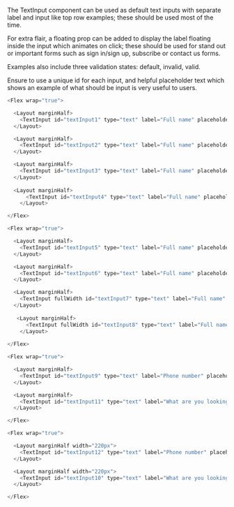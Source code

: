 The TextInput component can be used as default text inputs with separate label and input like top row examples; these should be used most of the time.

For extra flair, a floating prop can be added to display the label floating inside the input which animates on click; these should be used for stand out or important forms such as sign in/sign up, subscribe or contact us forms. 

Examples also include three validation states: default, invalid, valid.

Ensure to use a unique id for each input, and helpful placeholder text which shows an example of what should be input is very useful to users.

```js
<Flex wrap="true">

  <Layout marginHalf>
    <TextInput id="textInput1" type="text" label="Full name" placeholder="E.g. John Smith" />
  </Layout>

  <Layout marginHalf>
    <TextInput id="textInput2" type="text" label="Full name" placeholder="E.g. John Smith" invalid />
  </Layout>

  <Layout marginHalf>
    <TextInput id="textInput3" type="text" label="Full name" placeholder="E.g. John Smith" valid />
  </Layout>
  
  <Layout marginHalf>
      <TextInput id="textInput4" type="text" label="Full name" placeholder="E.g. John Smith" mandatory/>
    </Layout>

</Flex>

<Flex wrap="true">

  <Layout marginHalf>
    <TextInput id="textInput5" type="text" label="Full name" placeholder="E.g. John Smith" floating />
  </Layout>

  <Layout marginHalf>
    <TextInput id="textInput6" type="text" label="Full name" placeholder="E.g. John Smith" floating invalid />
  </Layout>

  <Layout marginHalf>
    <TextInput fullWidth id="textInput7" type="text" label="Full name" placeholder="E.g. John Smith" floating valid />
  </Layout>
  
   <Layout marginHalf>
      <TextInput fullWidth id="textInput8" type="text" label="Full name" placeholder="E.g. John Smith" floating mandatory/>
    </Layout>
  
</Flex>

<Flex wrap="true">

  <Layout marginHalf>
    <TextInput id="textInput9" type="text" label="Phone number" placeholder="E.g. (03) 9451 1786" iconLeft={["fas", "phone"]} />
  </Layout>

  <Layout marginHalf>
    <TextInput id="textInput11" type="text" label="What are you looking for?" placeholder="E.g. agile teams" iconRight={["fas", "search"]} />
  </Layout>

</Flex>

<Flex wrap="true">

  <Layout marginHalf width="220px">
    <TextInput id="textInput12" type="text" label="Phone number" placeholder="E.g. (03) 9451 1786" floating iconLeft={["fas", "phone"]} fullWidth />
  </Layout>

  <Layout marginHalf width="220px">
    <TextInput id="textInput10" type="text" label="What are you looking for?" placeholder="E.g. agile teams" floating iconRight={["fas", "search"]} fullWidth />
  </Layout>

</Flex>
```
